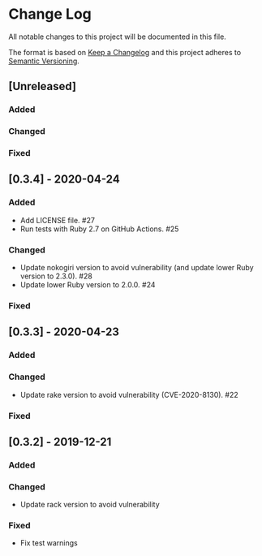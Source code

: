# Change Log
All notable changes to this project will be documented in this file.

The format is based on [Keep a Changelog](http://keepachangelog.com/)
and this project adheres to [Semantic Versioning](http://semver.org/).

## [Unreleased]
### Added

### Changed

### Fixed

## [0.3.4] - 2020-04-24
### Added
- Add LICENSE file. #27
- Run tests with Ruby 2.7 on GitHub Actions. #25

### Changed
- Update nokogiri version to avoid vulnerability (and update lower Ruby version to 2.3.0). #28
- Update lower Ruby version to 2.0.0. #24

### Fixed

## [0.3.3] - 2020-04-23
### Added

### Changed
- Update rake version to avoid vulnerability (CVE-2020-8130). #22

### Fixed

## [0.3.2] - 2019-12-21
### Added

### Changed
- Update rack version to avoid vulnerability

### Fixed
- Fix test warnings
